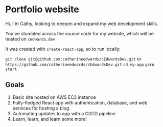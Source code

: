 # Portfolio website

Hi, I'm Cathy, looking to deepen and expand my web development skills.

You've stumbled across the source code for my website, which will be hosted on `cedwards.dev`

It was created with `create-react-app`, so to run locally:

`git clone git@github.com:catherineedwards/cEdwardsDev.git` or `https://github.com/catherineedwards/cEdwardsDev.git`
`cd my-app`
`yarn start`

## Goals

1. Basic site hosted on AWS EC2 instance
2. Fully-fledged React app with authentication, database, and web services for hosting a blog
3. Automating updates to app with a CI/CD pipeline
4. Learn, learn, and learn some more!